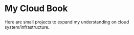 # My Cloud Book

Here are small projects to expand my understanding on cloud system/infrastructure.

```{tableofcontents}
```

